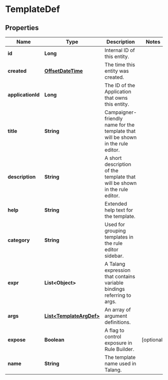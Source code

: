 

# TemplateDef

## Properties

Name | Type | Description | Notes
------------ | ------------- | ------------- | -------------
**id** | **Long** | Internal ID of this entity. | 
**created** | [**OffsetDateTime**](OffsetDateTime.md) | The time this entity was created. | 
**applicationId** | **Long** | The ID of the Application that owns this entity. | 
**title** | **String** | Campaigner-friendly name for the template that will be shown in the rule editor. | 
**description** | **String** | A short description of the template that will be shown in the rule editor. | 
**help** | **String** | Extended help text for the template. | 
**category** | **String** | Used for grouping templates in the rule editor sidebar. | 
**expr** | **List&lt;Object&gt;** | A Talang expression that contains variable bindings referring to args. | 
**args** | [**List&lt;TemplateArgDef&gt;**](TemplateArgDef.md) | An array of argument definitions. | 
**expose** | **Boolean** | A flag to control exposure in Rule Builder. |  [optional]
**name** | **String** | The template name used in Talang. | 




